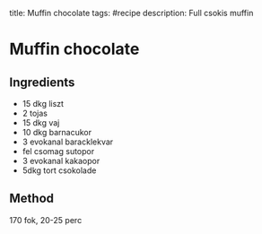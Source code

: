 title: Muffin chocolate
tags: #recipe
description: Full csokis muffin

Muffin chocolate
=============

Ingredients
-----------

-   15 dkg liszt
-   2 tojas
-   15 dkg vaj
-   10 dkg barnacukor
-   3 evokanal baracklekvar
-   fel csomag sutopor
-   3 evokanal kakaopor
-   5dkg tort csokolade

Method
------

170 fok, 20-25 perc

  [Csokis muffin]: #csokis-muffin
  [Ingredients]: #ingredients
  [Method]: #method
